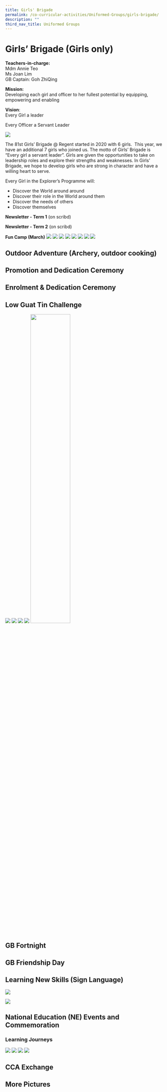 ```yaml
---
title: Girls' Brigade
permalink: /co-curricular-activities/Uniformed-Groups/girls-brigade/
description: ""
third_nav_title: Uniformed Groups
---
```

Girls’ Brigade (Girls only)
===========================

**Teachers-in-charge:**  
Mdm Annie Teo  
Ms Joan Lim  
GB Captain: Goh ZhiQing

**Mission:**  
Developing each girl and officer to her fullest potential by equipping, empowering and enabling

**Vision**:  
Every Girl a leader

Every Officer a Servant Leader

![](/images/Girls-Brigade-Fun-1024x683.jpg)

The 81st Girls’ Brigade @ Regent started in 2020 with 6 girls.  This year, we have an additional 7 girls who joined us. The motto of Girls’ Brigade is “Every girl a servant leader”. Girls are given the opportunities to take on leadership roles and explore their strengths and weaknesses. In Girls’ Brigade, we hope to develop girls who are strong in character and have a willing heart to serve.

Every Girl in the Explorer’s Programme will:

*   Discover the World around around
*   Discover their role in the World around them
*   Discover the needs of others
*   Discover themselves

**Newsletter - Term 1**
(on scribd)

**Newsletter - Term 2**
(on scribd)

**Fun Camp (March)**
![](/images/GB%201.jpg)
![](/images/GB%202.jpg)
![](/images/GB%203.jpg)
![](/images/GB%204.jpg)
![](/images/GB%205.jpg)
![](/images/GB%206.jpg)
![](/images/GB%207.jpg)
![](/images/IMG-20210227-WA0001-768x1024.jpg)

**Outdoor Adventure (Archery, outdoor cooking)**
------------------------------------------------

Promotion and Dedication Ceremony
---------------------------------

Enrolment & Dedication Ceremony
-------------------------------

Low Guat Tin Challenge
----------------------

![](/images/WhatsApp-Image-2021-11-16.jpeg)
![](/images/WhatsApp-Image-2021-11-16-2.jpeg)
![](/images/WhatsApp-Image-2021-11-16-3.jpeg)
![](/images/WhatsApp-Image-2021-11-16-4.jpeg)
<img src="/images/LGT-Trophy.png" 
     style="width:50%">


GB Fortnight
------------

GB Friendship Day
-----------------

Learning New Skills (Sign Language)
-----------------------------------

![](/images/sign-2-1024x683.png)

![](/images/sign-4-1024x683.png)

National Education (NE) Events and Commemoration
------------------------------------------------
### Learning Journeys

![](/images/GB%208.jpg)
![](/images/GB%209.jpg)
![](/images/GB%2010.jpg)
![](/images/GB%2011.jpg)

CCA Exchange
------------

More Pictures
-------------